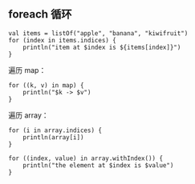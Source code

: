 ## foreach 循环

```
val items = listOf("apple", "banana", "kiwifruit")
for (index in items.indices) {
    println("item at $index is ${items[index]}")
}
```

遍历 map：

```
for ((k, v) in map) {
    println("$k -> $v")
}
```

遍历 array：

```
for (i in array.indices) {
    println(array[i])
}
```

```
for ((index, value) in array.withIndex()) {
    println("the element at $index is $value")
}
```
